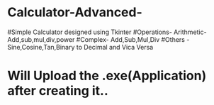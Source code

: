 # Calculator-Advanced-

#Simple Calculator designed using Tkinter
#Operations- Arithmetic- Add,sub,mul,div,power
#Complex- Add,Sub,Mul,Div
#Others - Sine,Cosine,Tan,Binary to Decimal and Vica Versa


# Will Upload the .exe(Application) after creating it..
